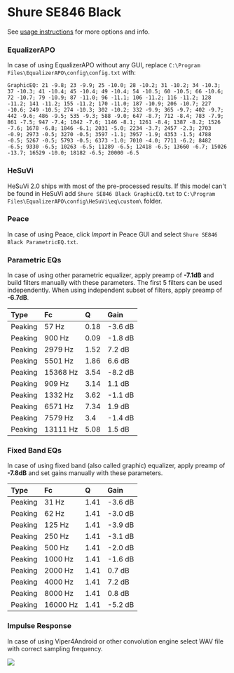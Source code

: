 # Shure SE846 Black
See [usage instructions](https://github.com/jaakkopasanen/AutoEq#usage) for more options and info.

### EqualizerAPO
In case of using EqualizerAPO without any GUI, replace `C:\Program Files\EqualizerAPO\config\config.txt`
with:
```
GraphicEQ: 21 -9.8; 23 -9.9; 25 -10.0; 28 -10.2; 31 -10.2; 34 -10.3; 37 -10.3; 41 -10.4; 45 -10.4; 49 -10.4; 54 -10.5; 60 -10.5; 66 -10.6; 72 -10.7; 79 -10.9; 87 -11.0; 96 -11.1; 106 -11.2; 116 -11.2; 128 -11.2; 141 -11.2; 155 -11.2; 170 -11.0; 187 -10.9; 206 -10.7; 227 -10.6; 249 -10.5; 274 -10.3; 302 -10.2; 332 -9.9; 365 -9.7; 402 -9.7; 442 -9.6; 486 -9.5; 535 -9.3; 588 -9.0; 647 -8.7; 712 -8.4; 783 -7.9; 861 -7.5; 947 -7.4; 1042 -7.6; 1146 -8.1; 1261 -8.4; 1387 -8.2; 1526 -7.6; 1678 -6.8; 1846 -6.1; 2031 -5.0; 2234 -3.7; 2457 -2.3; 2703 -0.9; 2973 -0.5; 3270 -0.5; 3597 -1.1; 3957 -1.9; 4353 -1.5; 4788 -0.5; 5267 -0.5; 5793 -0.5; 6373 -1.0; 7010 -4.0; 7711 -6.2; 8482 -6.5; 9330 -6.5; 10263 -6.5; 11289 -6.5; 12418 -6.5; 13660 -6.7; 15026 -13.7; 16529 -10.0; 18182 -6.5; 20000 -6.5
```

### HeSuVi
HeSuVi 2.0 ships with most of the pre-processed results. If this model can't be found in HeSuVi add
`Shure SE846 Black GraphicEQ.txt` to `C:\Program Files\EqualizerAPO\config\HeSuVi\eq\custom\` folder.

### Peace
In case of using Peace, click *Import* in Peace GUI and select `Shure SE846 Black ParametricEQ.txt`.

### Parametric EQs
In case of using other parametric equalizer, apply preamp of **-7.1dB** and build filters manually
with these parameters. The first 5 filters can be used independently.
When using independent subset of filters, apply preamp of **-6.7dB**.

| Type    | Fc       |    Q | Gain    |
|:--------|:---------|:-----|:--------|
| Peaking | 57 Hz    | 0.18 | -3.6 dB |
| Peaking | 900 Hz   | 0.09 | -1.8 dB |
| Peaking | 2979 Hz  | 1.52 | 7.2 dB  |
| Peaking | 5501 Hz  | 1.86 | 6.6 dB  |
| Peaking | 15368 Hz | 3.54 | -8.2 dB |
| Peaking | 909 Hz   | 3.14 | 1.1 dB  |
| Peaking | 1332 Hz  | 3.62 | -1.1 dB |
| Peaking | 6571 Hz  | 7.34 | 1.9 dB  |
| Peaking | 7579 Hz  | 3.4  | -1.4 dB |
| Peaking | 13111 Hz | 5.08 | 1.5 dB  |

### Fixed Band EQs
In case of using fixed band (also called graphic) equalizer, apply preamp of **-7.8dB** and set
gains manually with these parameters.

| Type    | Fc       |    Q | Gain    |
|:--------|:---------|:-----|:--------|
| Peaking | 31 Hz    | 1.41 | -3.6 dB |
| Peaking | 62 Hz    | 1.41 | -3.0 dB |
| Peaking | 125 Hz   | 1.41 | -3.9 dB |
| Peaking | 250 Hz   | 1.41 | -3.1 dB |
| Peaking | 500 Hz   | 1.41 | -2.0 dB |
| Peaking | 1000 Hz  | 1.41 | -1.6 dB |
| Peaking | 2000 Hz  | 1.41 | 0.7 dB  |
| Peaking | 4000 Hz  | 1.41 | 7.2 dB  |
| Peaking | 8000 Hz  | 1.41 | 0.8 dB  |
| Peaking | 16000 Hz | 1.41 | -5.2 dB |

### Impulse Response
In case of using Viper4Android or other convolution engine select WAV file with correct sampling frequency.

![](https://raw.githubusercontent.com/jaakkopasanen/AutoEq/master/results/crinacle/harman_in-ear_2017-1/Shure%20SE846%20Black/Shure%20SE846%20Black.png)